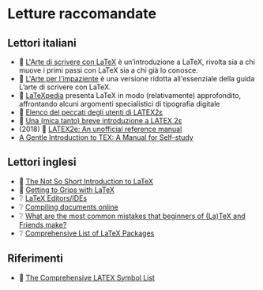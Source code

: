 <!-- # Recommended readings -->
# Letture raccomandate

<!-- ## Italian readers -->
## Lettori italiani

- 📖 [L'Arte di scrivere con LaTeX](http://www.lorenzopantieri.net/LaTeX_files/ArteLaTeX.pdf) è un’introduzione a LaTeX, rivolta sia a chi muove i primi passi con LaTeX sia a chi già lo conosce.
- 📖 [L'Arte per l'impaziente](http://www.lorenzopantieri.net/LaTeX_files/LaTeXimpaziente.pdf) è una versione ridotta all'essenziale della guida L’arte di scrivere con LaTeX.
- 📖 [LaTeXpedia](http://www.lorenzopantieri.net/LaTeX_files/LaTeXpedia.pdf) presenta LaTeX in modo (relativamente) approfondito, affrontando alcuni argomenti specialistici di tipografia digitale
- 📖 [Elenco del peccati degli utenti di LATEX2ε](http://tug.ctan.org/info/italian/l2tabu/l2tabuit.pdf)
- 📖 [Una (mica tanto) breve introduzione a LATEX 2ε](http://texdoc.net/texmf-dist/doc/latex/lshort-italian/itlshort.pdf)
- (2018) 📖 [LATEX2e: An unofficial reference manual](http://texdoc.net/texmf-dist/doc/latex/latex2e-help-texinfo/latex2e.pdf)
- [A Gentle Introduction to TEX: A Manual for Self-study](http://texdoc.net/texmf-dist/doc/plain/gentle/gentle.pdf)

<!-- ## English readers -->
## Lettori inglesi

- 📖 [The Not So Short Introduction to LaTeX](https://tobi.oetiker.ch/lshort/lshort.pdf)
- 📖 [Getting to Grips with LaTeX](https://www.andy-roberts.net/writing/latex)
- ❔ [LaTeX Editors/IDEs](https://tex.stackexchange.com/questions/339/)
- ❔ [Compiling documents online](https://tex.stackexchange.com/questions/3/)
- ❔ [What are the most common mistakes that beginners of (La)TeX and Friends make?](https://tex.stackexchange.com/questions/139873/)
- ❔ [Comprehensive List of LaTeX Packages](https://tex.stackexchange.com/questions/173868/)

<!-- ## References -->
## Riferimenti

- 🔖 [The Comprehensive LATEX Symbol List](http://mirrors.ibiblio.org/CTAN/info/symbols/comprehensive/symbols-letter.pdf)
